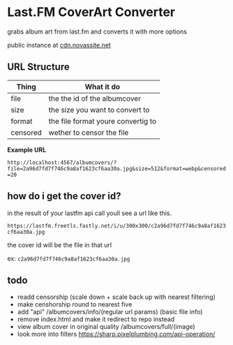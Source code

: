 # Last.FM CoverArt Converter
grabs album art from last.fm and converts it with more options

public instance at [cdn.novassite.net](https://cdn.novassite.net/albumcovers/?file=c2a96d7fd7f746c9a8af1623cf6aa30a.jpg&size=512&format=webp&censored=20)

## URL Structure

| Thing | What it do |
|---|---|
| file | the the id of the albumcover |
| size | the size you want to convert to
| format | the file format youre convertig to |
| censored | wether to censor the file |


**Example URL**

``http://localhost:4567/albumcovers/?file=2a96d7fd7f746c9a8af1623cf6aa30a.jpg&size=512&format=webp&censored=20``
## how do i get the cover id?

in the result of your lastfm api call youll see a url like this.

``https://lastfm.freetls.fastly.net/i/u/300x300/c2a96d7fd7f746c9a8af1623cf6aa30a.jpg``

the cover id will be the file in that url 

ex: ``c2a96d7fd7f746c9a8af1623cf6aa30a.jpg``

## todo
* readd censorship (scale down + scale back up with nearest filtering)
* make censhorship round to nearest five
* add "api" /albumcovers/info/(regular url params) (basic file info)
* remove index.html and make it redirect to repo instead
* view album cover in original quality /albumcovers/full/(image)
* look more into filters https://sharp.pixelplumbing.com/api-operation/
